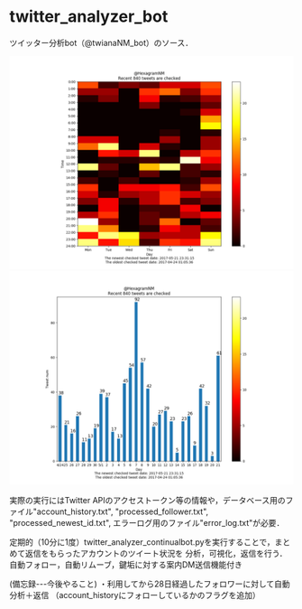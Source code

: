 # twitter_analyzer_bot
ツイッター分析bot（@twianaNM_bot）のソース．

![ヒートマップ](https://github.com/HexagramNM/twitter_analyzer_bot/blob/master/HexagramNM_1.png)
![棒グラフ](https://github.com/HexagramNM/twitter_analyzer_bot/blob/master/HexagramNM_2.png)

実際の実行にはTwitter APIのアクセストークン等の情報や，データベース用のファイル"account_history.txt",
"processed_follower.txt", "processed_newest_id.txt", エラーログ用のファイル"error_log.txt"が必要．

定期的（10分に1度）twitter_analyzer_continualbot.pyを実行することで，まとめて返信をもらったアカウントのツイート状況を
分析，可視化，返信を行う．自動フォロー，自動リムーブ，鍵垢に対する案内DM送信機能付き

(備忘録---今後やること)
・利用してから28日経過したフォロワーに対して自動分析＋返信
（account_historyにフォローしているかのフラグを追加）
